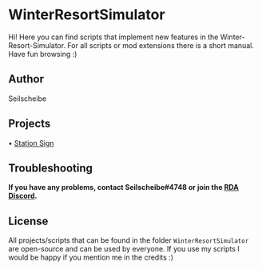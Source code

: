 # WinterResortSimulator
Hi! Here you can find scripts that implement new features in the Winter-Resort-Simulator. For all scripts or mod extensions there is a short manual.
Have fun browsing :)
## Author
Seilscheibe
## Projects
• [Station Sign](https://github.com/Seilscheibe/WinterResortSimulator/blob/main/Station%20Sign/Datenschild.lua)
## Troubleshooting
**If you have any problems, contact Seilscheibe#4748 or join the [RDA Discord](https://discord.gg/DGPassBKH8).**
## License
All projects/scripts that can be found in the folder ``WinterResortSimulator`` are open-source and can be used by everyone. If you use my scripts I would be happy if you mention me in the credits :)
